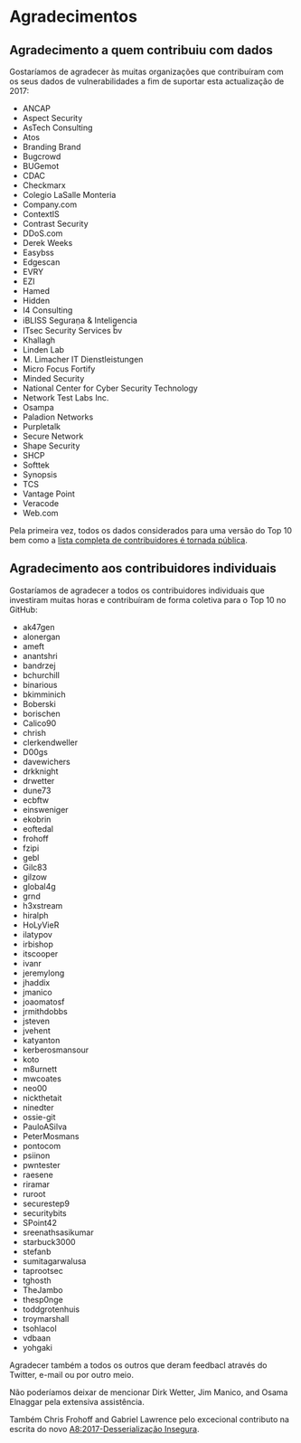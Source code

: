# Agradecimentos

## Agradecimento a quem contribuiu com dados

Gostaríamos de agradecer às muitas organizações que contribuíram com os seus
dados de vulnerabilidades a fim de suportar esta actualização de 2017:

- ANCAP
- Aspect Security
- AsTech Consulting
- Atos
- Branding Brand
- Bugcrowd
- BUGemot
- CDAC
- Checkmarx
- Colegio LaSalle Monteria
- Company.com
- ContextIS
- Contrast Security
- DDoS.com
- Derek Weeks
- Easybss
- Edgescan
- EVRY
- EZI
- Hamed
- Hidden
- I4 Consulting
- iBLISS Seguran̤a & Intelig̻encia
- ITsec Security Services bv
- Khallagh
- Linden Lab
- M. Limacher IT Dienstleistungen
- Micro Focus Fortify
- Minded Security
- National Center for Cyber Security Technology
- Network Test Labs Inc.
- Osampa
- Paladion Networks
- Purpletalk
- Secure Network
- Shape Security
- SHCP
- Softtek
- Synopsis
- TCS
- Vantage Point
- Veracode
- Web.com

Pela primeira vez, todos os dados considerados para uma versão do Top 10 bem
como a [lista completa de contribuidores é tornada pública][0xd11].

## Agradecimento aos contribuidores individuais

Gostaríamos de agradecer a todos os contribuidores individuais que investiram
muitas horas e contribuíram de forma coletiva para o Top 10 no GitHub:

- ak47gen
- alonergan
- ameft
- anantshri
- bandrzej
- bchurchill
- binarious
- bkimminich
- Boberski
- borischen
- Calico90
- chrish
- clerkendweller
- D00gs
- davewichers
- drkknight
- drwetter
- dune73
- ecbftw
- einsweniger
- ekobrin
- eoftedal
- frohoff
- fzipi
- gebl
- Gilc83
- gilzow
- global4g
- grnd
- h3xstream
- hiralph
- HoLyVieR
- ilatypov
- irbishop
- itscooper
- ivanr
- jeremylong
- jhaddix
- jmanico
- joaomatosf
- jrmithdobbs
- jsteven
- jvehent
- katyanton
- kerberosmansour
- koto
- m8urnett
- mwcoates
- neo00
- nickthetait
- ninedter
- ossie-git
- PauloASilva
- PeterMosmans
- pontocom
- psiinon
- pwntester
- raesene
- riramar
- ruroot
- securestep9
- securitybits
- SPoint42
- sreenathsasikumar
- starbuck3000
- stefanb
- sumitagarwalusa
- taprootsec
- tghosth
- TheJambo
- thesp0nge
- toddgrotenhuis
- troymarshall
- tsohlacol
- vdbaan
- yohgaki

Agradecer também a todos os outros que deram feedbacl através do Twitter, e-mail
ou por outro meio.

Não poderíamos deixar de mencionar Dirk Wetter, Jim Manico, and Osama Elnaggar
pela extensiva assistência.

Também Chris Frohoff and Gabriel Lawrence pelo excecional contributo na escrita
do novo [A8:2017-Desserialização Insegura][0xd12].

[0xd11]: https://github.com/OWASP/Top10/tree/master/2017/datacall/submissions
[0xd12]: ./0xa8-insecure-deserialization.md
